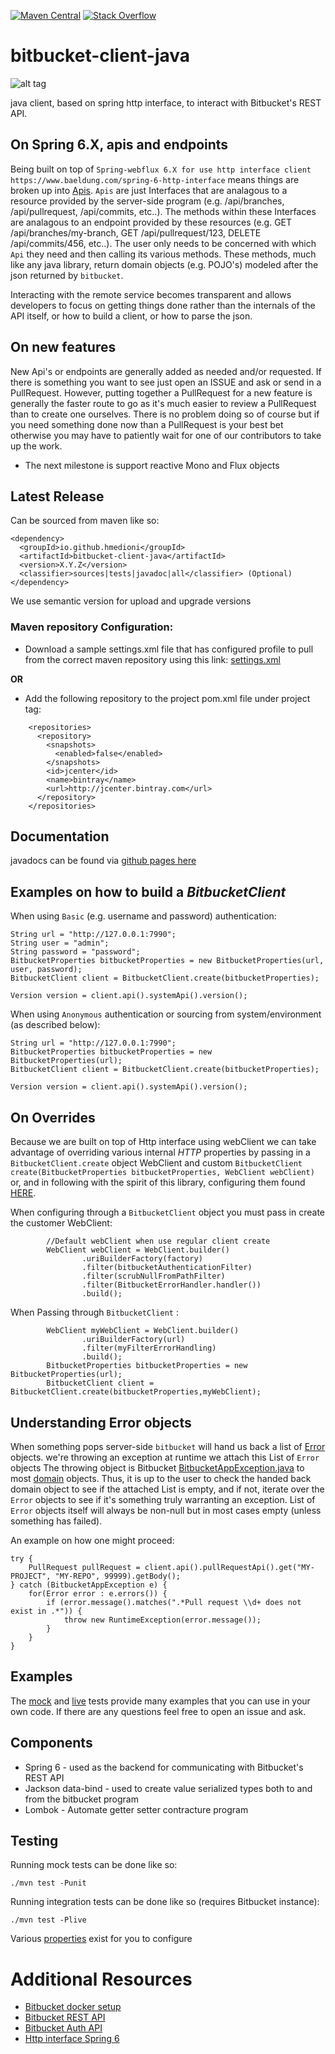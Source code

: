 
[![Maven Central](https://maven-badges.herokuapp.com/maven-central/io.github.cdancy/bitbucket-rest/badge.png)](https://maven-badges.herokuapp.com/maven-central/io.github.cdancy/bitbucket-rest)
[![Stack Overflow](https://img.shields.io/badge/stack%20overflow-bitbucket&#8211;rest-4183C4.svg)](https://stackoverflow.com/questions/tagged/bitbucket+rest)

# bitbucket-client-java
![alt tag](https://wac-cdn.atlassian.com/dam/jcr:e2a6f06f-b3d5-4002-aed3-73539c56a2eb/bitbucket_rgb_blue.png?cdnVersion=cm)

java client, based on spring http interface, to interact with Bitbucket's REST API.

## On Spring 6.X, apis and endpoints
Being built on top of `Spring-webflux 6.X for use http interface client https://www.baeldung.com/spring-6-http-interface` means things are broken up into [Apis](https://github.com/Hillelmed/bitbucket-client-java/tree/master/src/main/java/com/cdancy/bitbucket/rest/features).
`Apis` are just Interfaces that are analagous to a resource provided by the server-side program (e.g. /api/branches, /api/pullrequest, /api/commits, etc..).
The methods within these Interfaces are analagous to an endpoint provided by these resources (e.g. GET /api/branches/my-branch, GET /api/pullrequest/123, DELETE /api/commits/456, etc..).
The user only needs to be concerned with which `Api` they need and then calling its various methods. These methods, much like any java library, return domain objects
(e.g. POJO's) modeled after the json returned by `bitbucket`.

Interacting with the remote service becomes transparent and allows developers to focus on getting
things done rather than the internals of the API itself, or how to build a client, or how to parse the json.

## On new features

New Api's or endpoints are generally added as needed and/or requested. If there is something you want
to see just open an ISSUE and ask or send in a PullRequest. However, putting together a PullRequest
for a new feature is generally the faster route to go as it's much easier to review a PullRequest
than to create one ourselves. There is no problem doing so of course but if you need something done
now than a PullRequest is your best bet otherwise you may have to patiently wait for one of our
contributors to take up the work.

* The next milestone is support reactive Mono<T> and Flux<T> objects
## Latest Release

Can be sourced from maven like so:

    <dependency>
      <groupId>io.github.hmedioni</groupId>
      <artifactId>bitbucket-client-java</artifactId>
      <version>X.Y.Z</version>
      <classifier>sources|tests|javadoc|all</classifier> (Optional)
    </dependency>

We use semantic version for upload and upgrade versions

### Maven repository Configuration:

* Download a sample settings.xml file that has configured profile to pull from the correct maven repository using this link: [settings.xml](https://bintray.com/repo/downloadMavenRepoSettingsFile/downloadSettings?repoPath=%2Fbintray%2Fjcenter)

**OR**

* Add the following repository to the project pom.xml file under project tag:
```
    <repositories>
      <repository>
        <snapshots>
          <enabled>false</enabled>
        </snapshots>
        <id>jcenter</id>
        <name>bintray</name>
        <url>http://jcenter.bintray.com</url>
      </repository>
    </repositories>
```
## Documentation

javadocs can be found via [github pages here](https://github.com/Hillelmed/bitbucket-client-java/)

## Examples on how to build a _BitbucketClient_

When using `Basic` (e.g. username and password) authentication:

    String url = "http://127.0.0.1:7990";
    String user = "admin";
    String password = "password";
    BitbucketProperties bitbucketProperties = new BitbucketProperties(url, user, password);
    BitbucketClient client = BitbucketClient.create(bitbucketProperties);

    Version version = client.api().systemApi().version();


When using `Anonymous` authentication or sourcing from system/environment (as described below):

    String url = "http://127.0.0.1:7990";
    BitbucketProperties bitbucketProperties = new BitbucketProperties(url);
    BitbucketClient client = BitbucketClient.create(bitbucketProperties);

    Version version = client.api().systemApi().version();

## On Overrides

Because we are built on top of Http interface using webClient we can take advantage of overriding various internal _HTTP_ properties by
passing in a `BitbucketClient.create` object WebClient and custom `BitbucketClient create(BitbucketProperties bitbucketProperties, WebClient webClient)` or, and in following with the spirit of this library, configuring them
found [HERE](https://docs.spring.io/spring-framework/reference/web/webflux-webclient/client-builder.html).

When configuring through a `BitbucketClient` object you must pass in create the customer WebClient:

            //Default webClient when use regular client create
            WebClient webClient = WebClient.builder()
                    .uriBuilderFactory(factory)
                    .filter(bitbucketAuthenticationFilter)
                    .filter(scrubNullFromPathFilter)
                    .filter(BitbucketErrorHandler.handler())
                    .build();

When Passing through `BitbucketClient` :

            WebClient myWebClient = WebClient.builder()
                    .uriBuilderFactory(url)
                    .filter(myFilterErrorHandling)
                    .build();
            BitbucketProperties bitbucketProperties = new BitbucketProperties(url);
            BitbucketClient client = BitbucketClient.create(bitbucketProperties,myWebClient);


## Understanding Error objects

When something pops server-side `bitbucket` will hand us back a list of [Error](https://github.com/Hillelmed/bitbucket-client-java/blob/master/src/main/java/com/cdancy/bitbucket/rest/domain/common/Error.java) objects. we're throwing an exception at runtime we attach this List of `Error` objects
The throwing object is Bitbucket [BitbucketAppException.java](https://github.com/Hillelmed/bitbucket-client-java/src%2Fmain%2Fjava%2Fio%2Fgithub%2Fhmedioni%2Fbitbucket%2Fclient%2Fexception%2FBitbucketAppException.java)
to most [domain](https://github.com/Hillelmed/bitbucket-client-java/tree/master/domain/src%2Fmain%2Fjava%2Fio%2Fgithub%2Fhmedioni%2Fbitbucket%2Fclient%2Fdomain) objects. Thus, it is up to the user to check the handed back domain object to see if the attached List is empty, and if not, iterate over the `Error` objects to see if it's something
truly warranting an exception. List of `Error` objects itself will always be non-null but in most cases empty (unless something has failed).

An example on how one might proceed:

    try {
        PullRequest pullRequest = client.api().pullRequestApi().get("MY-PROJECT", "MY-REPO", 99999).getBody();
    } catch (BitbucketAppException e) {
        for(Error error : e.errors()) {
            if (error.message().matches(".*Pull request \\d+ does not exist in .*")) {
                throw new RuntimeException(error.message());
            }
        }
    }


## Examples

The [mock](https://github.com/Hillelmed/bitbucket-client-java/tree/master/src/test/java/com/cdancy/bitbucket/rest/features) and [live](https://github.com/Hillelmed/bitbucket-client-java/tree/master/src/test/java/com/cdancy/bitbucket/rest/features) tests provide many examples
that you can use in your own code. If there are any questions feel free to open an issue and ask.

## Components

- Spring 6 \- used as the backend for communicating with Bitbucket's REST API
- Jackson data-bind \- used to create value serialized types both to and from the bitbucket program
- Lombok \- Automate getter setter contracture program

## Testing

Running mock tests can be done like so:

    ./mvn test -Punit

Running integration tests can be done like so (requires Bitbucket instance):

    ./mvn test -Plive

Various [properties](https://github.com/Hillelmed/bitbucket-client-java/tree/master/gradle.properties) exist for you to configure

# Additional Resources

* [Bitbucket docker setup](https://bitbucket.org/atlassian/docker-atlassian-bitbucket-server)
* [Bitbucket REST API](https://developer.atlassian.com/static/rest/bitbucket-server/latest/bitbucket-rest.html)
* [Bitbucket Auth API](https://developer.atlassian.com/bitbucket/server/docs/latest/how-tos/example-basic-authentication.html)
* [Http interface Spring 6](https://www.baeldung.com/spring-6-http-interface)